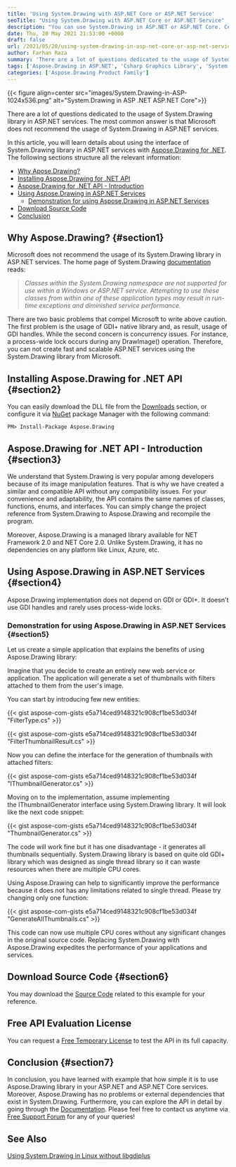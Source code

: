 ```yaml
---
title: 'Using System.Drawing with ASP.NET Core or ASP.NET Service'
seoTitle: "Using System.Drawing with ASP.NET Core or ASP.NET Service"
description: "You can use System.Drawing in ASP.NET or ASP.NET Core. C# .NET Graphics API for working with graphics. Alternate Aspose.Drawing API for 2D Graphics."
date: Thu, 20 May 2021 21:53:00 +0000
draft: false
url: /2021/05/20/using-system-drawing-in-asp-net-core-or-asp-net-service/
author: Farhan Raza
summary: 'There are a lot of questions dedicated to the usage of System.Drawing library in ASP.NET services. The most common answer is that Microsoft does not recommend the usage of System.Drawing in ASP.NET services. In this article, you will learn details about using the interface of System.Drawing library in ASP.NET services with [Aspose.Drawing for .NET][1]. The following sections structure all the relevant information:'
tags: ['Aspose.Drawing in ASP.NET', 'Csharp Graphics Library', 'System.Drawing in ASP .NET Core', 'System.Drawing in ASP.NET']
categories: ['Aspose.Drawing Product Family']
---
```




{{< figure align=center src="images/System.Drawing-in-ASP-1024x536.png" alt="System.Drawing in ASP .NET ASP.NET Core">}}


There are a lot of questions dedicated to the usage of System.Drawing library in ASP.NET services. The most common answer is that Microsoft does not recommend the usage of System.Drawing in ASP.NET services.

In this article, you will learn details about using the interface of System.Drawing library in ASP.NET services with [Aspose.Drawing for .NET][2]. The following sections structure all the relevant information:

*   [Why Apose.Drawing?][3]
*   [Installing Aspose.Drawing for .NET API][4]
*   [Aspose.Drawing for .NET API - Introduction][5]
*   [Using Aspose.Drawing in ASP.NET Services][6]
    *   [Demonstration for using Aspose.Drawing in ASP.NET Services][7]
*   [Download Source Code][8]
*   [Conclusion][9]

## Why Aspose.Drawing? {#section1}

Microsoft does not recommend the usage of its System.Drawing library in ASP.NET services. The home page of System.Drawing [documentation][10] reads:

> _Classes within the System.Drawing namespace are not supported for use within a Windows or ASP.NET service. Attempting to use these classes from within one of these application types may result in run-time exceptions and diminished service performance._

There are two basic problems that compel Microsoft to write above caution. The first problem is the usage of GDI+ native library and, as result, usage of GDI handles. While the second concern is concurrency issues. For instance, a process-wide lock occurs during any DrawImage() operation. Therefore, you can not create fast and scalable ASP.NET services using the System.Drawing library from Microsoft.

## Installing Aspose.Drawing for .NET API {#section2}

You can easily download the DLL file from the [Downloads][11] section, or configure it via [NuGet][12] package Manager with the following command:

```
PM> Install-Package Aspose.Drawing
```

## Aspose.Drawing for .NET API - Introduction {#section3}

We understand that System.Drawing is very popular among developers because of its image manipulation features. That is why we have created a similar and compatible API without any compatibility issues. For your convenience and adaptability, the API contains the same names of classes, functions, enums, and interfaces. You can simply change the project reference from System.Drawing to Aspose.Drawing and recompile the program.

Moreover, Aspose.Drawing is a managed library available for NET Framework 2.0 and NET Core 2.0. Unlike System.Drawing, it has no dependencies on any platform like Linux, Azure, etc.

## Using Aspose.Drawing in ASP.NET Services {#section4}

Aspose.Drawing implementation does not depend on GDI or GDI+. It doesn't use GDI handles and rarely uses process-wide locks.

### Demonstration for using Aspose.Drawing in ASP.NET Services {#section5}

Let us create a simple application that explains the benefits of using Aspose.Drawing library:

Imagine that you decide to create an entirely new web service or application. The application will generate a set of thumbnails with filters attached to them from the user's image.

You can start by introducing few new entities:

{{< gist aspose-com-gists e5a714ced9148321c908cf1be53d034f "FilterType.cs" >}}

{{< gist aspose-com-gists e5a714ced9148321c908cf1be53d034f "FilterThumbnailResult.cs" >}}

Now you can define the interface for the generation of thumbnails with attached filters:

{{< gist aspose-com-gists e5a714ced9148321c908cf1be53d034f "IThumbnailGenerator.cs" >}}

Moving on to the implementation, assume implementing the IThumbnailGenerator interface using System.Drawing library. It will look like the next code snippet:

{{< gist aspose-com-gists e5a714ced9148321c908cf1be53d034f "ThumbnailGenerator.cs" >}}

The code will work fine but it has one disadvantage - it generates all thumbnails sequentially. System.Drawing library is based on quite old GDI+ library which was designed as single thread library so it can waste resources when there are multiple CPU cores.

Using Aspose.Drawing can help to significantly improve the performance because it does not has any limitations related to single thread. Please try changing only one function:

{{< gist aspose-com-gists e5a714ced9148321c908cf1be53d034f "GenerateAllThumbnails.cs" >}}

This code can now use multiple CPU cores without any significant changes in the original source code. Replacing System.Drawing with Aspose.Drawing expedites the performance of your applications and services.

## Download Source Code {#section6}

You may download the [Source Code][13] related to this example for your reference.

## Free API Evaluation License

You can request a [Free Temporary License][14] to test the API in its full capacity.

## Conclusion {#section7}

In conclusion, you have learned with example that how simple it is to use Aspose.Drawing library in your ASP.NET and ASP.NET Core services. Moreover, Aspose.Drawing has no problems or external dependencies that exist in System.Drawing. Furthermore, you can explore the API in detail by going through the [Documentation][15]. Please feel free to contact us anytime via [Free Support Forum][16] for any of your queries!

## See Also

[Using System.Drawing in Linux without libgdiplus][17]




[1]: https://docs.aspose.com/drawing/net/
[2]: https://docs.aspose.com/drawing/net/
[3]: #section1
[4]: #section2
[5]: #section3
[6]: #section4
[7]: #section5
[8]: #section6
[9]: #section7
[10]: https://docs.microsoft.com/en-us/dotnet/api/system.drawing?view=net-5.0
[11]: https://downloads.aspose.com/drawing/net
[12]: https://www.nuget.org/packages/Aspose.Drawing
[13]: https://drive.google.com/file/d/1JsLQzk8sqK-zHDmH8m-b_XnuscsjkLEV/view?usp=sharing
[14]: https://purchase.aspose.com/temporary-license
[15]: https://docs.aspose.com/drawing/net/
[16]: https://forum.aspose.com/c/drawing
[17]: https://blog.aspose.com/2020/12/13/using-system-drawing-in-linux/





